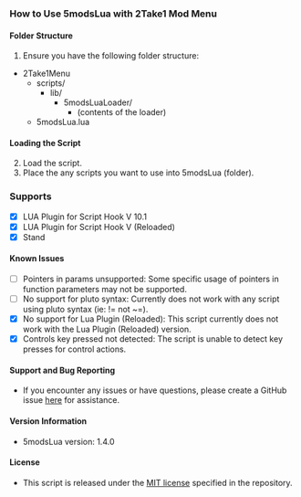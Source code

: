 ### How to Use 5modsLua with 2Take1 Mod Menu
#### Folder Structure
1. Ensure you have the following folder structure:
- 2Take1Menu
  - scripts/
      - lib/
        - 5modsLuaLoader/
          - (contents of the loader)
  - 5modsLua.lua
 
#### Loading the Script
2. Load the script.
3. Place the any scripts you want to use into 5modsLua (folder).

### Supports
- [x] LUA Plugin for Script Hook V 10.1
- [x] LUA Plugin for Script Hook V (Reloaded)
- [x] Stand

#### Known Issues
- [ ] Pointers in params unsupported: Some specific usage of pointers in function parameters may not be supported.
- [ ] No support for pluto syntax: Currently does not work with any script using pluto syntax (ie: != not ~=).
- [x] No support for Lua Plugin (Reloaded): This script currently does not work with the Lua Plugin (Reloaded) version.
- [x] Controls key pressed not detected: The script is unable to detect key presses for control actions.

#### Support and Bug Reporting
- If you encounter any issues or have questions, please create a GitHub issue [here](https://github.com/Rimmuru/Gta5-Mods-Lua-Loader/issues) for assistance.

#### Version Information
- 5modsLua version: 1.4.0

#### License
- This script is released under the [MIT license](https://github.com/Rimmuru/Gta5-Mods-Lua-Loader/tree/main?tab=MIT-1-ov-file) specified in the repository.

